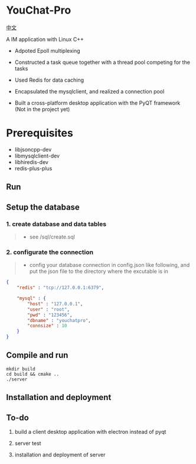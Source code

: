 # YouChat-Pro

[中文](./ch.md)

 A IM application with Linux C++

- Adpoted Epoll multiplexing

- Constructed a task queue together with a thread pool competing for the tasks

- Used Redis for data caching

- Encapsulated the mysqlclient,  and realized a connection pool

- Built a cross-platform desktop application with the PyQT framework (Not in the project yet)

# Prerequisites

- libjsoncpp-dev
- libmysqlclient-dev
- libhiredis-dev
- redis-plus-plus

## Run

## Setup the database

### 1. create database and data tables

> - see /sql/create.sql

### 2. configurate the connection

> - config your database connection in config.json like following, and put the json file to the directory where the excutable is in

```json
{
    "redis" : "tcp://127.0.0.1:6379",

    "mysql" : {
        "host" : "127.0.0.1",
        "user" : "root",
        "pwd" : "123456",
        "dbname" : "youchatpro",
        "connsize" : 10
    }
}
```

## Compile and run

```shell
mkdir build
cd build && cmake ..
./server
```

## Installation and deployment

## To-do

1. build a client desktop application with electron instead of pyqt

2. server test

3. installation and deployment of server
